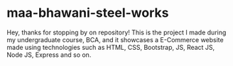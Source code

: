 # maa-bhawani-steel-works
Hey, thanks for stopping by on repository! This is the project I made during my undergraduate course, BCA, and it showcases a E-Commerce website made using technologies such as HTML, CSS, Bootstrap, JS, React JS, Node JS, Express and so on.
